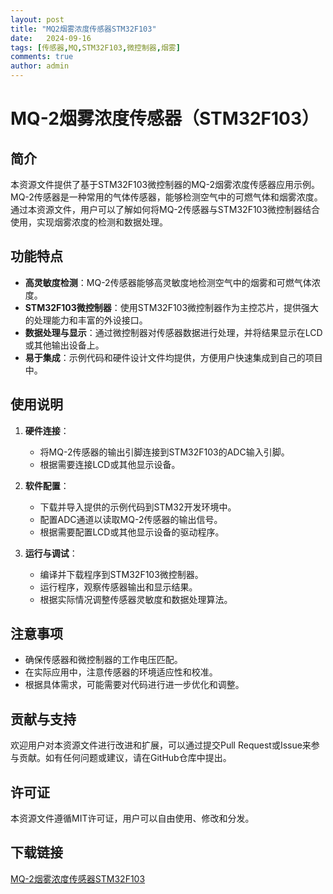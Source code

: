 ```yaml
---
layout: post
title: "MQ2烟雾浓度传感器STM32F103"
date:   2024-09-16
tags: [传感器,MQ,STM32F103,微控制器,烟雾]
comments: true
author: admin
---
```

# MQ-2烟雾浓度传感器（STM32F103）

## 简介

本资源文件提供了基于STM32F103微控制器的MQ-2烟雾浓度传感器应用示例。MQ-2传感器是一种常用的气体传感器，能够检测空气中的可燃气体和烟雾浓度。通过本资源文件，用户可以了解如何将MQ-2传感器与STM32F103微控制器结合使用，实现烟雾浓度的检测和数据处理。

## 功能特点

- **高灵敏度检测**：MQ-2传感器能够高灵敏度地检测空气中的烟雾和可燃气体浓度。
- **STM32F103微控制器**：使用STM32F103微控制器作为主控芯片，提供强大的处理能力和丰富的外设接口。
- **数据处理与显示**：通过微控制器对传感器数据进行处理，并将结果显示在LCD或其他输出设备上。
- **易于集成**：示例代码和硬件设计文件均提供，方便用户快速集成到自己的项目中。

## 使用说明

1. **硬件连接**：
   - 将MQ-2传感器的输出引脚连接到STM32F103的ADC输入引脚。
   - 根据需要连接LCD或其他显示设备。

2. **软件配置**：
   - 下载并导入提供的示例代码到STM32开发环境中。
   - 配置ADC通道以读取MQ-2传感器的输出信号。
   - 根据需要配置LCD或其他显示设备的驱动程序。

3. **运行与调试**：
   - 编译并下载程序到STM32F103微控制器。
   - 运行程序，观察传感器输出和显示结果。
   - 根据实际情况调整传感器灵敏度和数据处理算法。

## 注意事项

- 确保传感器和微控制器的工作电压匹配。
- 在实际应用中，注意传感器的环境适应性和校准。
- 根据具体需求，可能需要对代码进行进一步优化和调整。

## 贡献与支持

欢迎用户对本资源文件进行改进和扩展，可以通过提交Pull Request或Issue来参与贡献。如有任何问题或建议，请在GitHub仓库中提出。

## 许可证

本资源文件遵循MIT许可证，用户可以自由使用、修改和分发。

## 下载链接

[MQ-2烟雾浓度传感器STM32F103](https://pan.quark.cn/s/3e69dfbbb342)
